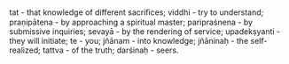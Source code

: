 tat - that knowledge of different sacriﬁces; viddhi - try to understand; praṇipātena - by approaching a spiritual master; paripraśnena - by submissive inquiries; sevayā - by the rendering of service; upadekṣyanti - they will initiate; te - you; jñānam - into knowledge; jñāninaḥ - the self-realized; tattva - of the truth; darśinaḥ - seers.